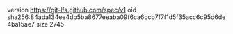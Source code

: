 version https://git-lfs.github.com/spec/v1
oid sha256:84ada134ee4db5ba8677eeaba09f6ca6ccb7f7f1d5f35acc6c95d6de4ba15ae7
size 2745
